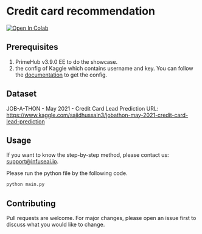 # Credit card recommendation

[![Open In Colab](https://colab.research.google.com/assets/colab-badge.svg)](https://colab.research.google.com/github/InfuseAI/showcase/blob/main/credit-card-recommendation/notebook/primehub_sdk_credit_card_recommendation.ipynb)

## Prerequisites

1. PrimeHub v3.9.0 EE to do the showcase.
2. the config of Kaggle which contains username and key. You can follow the [documentation](https://github.com/Kaggle/kaggle-api#api-credentials) to get the config.

## Dataset

JOB-A-THON - May 2021 - Credit Card Lead Prediction
URL: https://www.kaggle.com/sajidhussain3/jobathon-may-2021-credit-card-lead-prediction

## Usage

If you want to know the step-by-step method, please contact us: support@infuseai.io.

Please run the python file by the following code.

```bash
python main.py
```

## Contributing

Pull requests are welcome. For major changes, please open an issue first to discuss what you would like to change.
